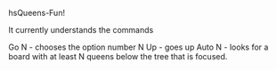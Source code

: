 hsQueens-Fun!


It currently understands the commands

Go N   -  chooses the option number N
Up     -  goes up
Auto N -  looks for a board with at least N queens below the tree
	  that is focused.

